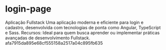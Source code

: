 
# login-page
Aplicação Fullstack Uma aplicação moderna e eficiente para login e cadastro, desenvolvida com tecnologias de ponta como Angular, TypeScript e Sass. Recursos:  Ideal para quem busca aprender ou implementar práticas avançadas de desenvolvimento Fullstack.
afa7915da895e68cf555158a2517a04c895fb635
